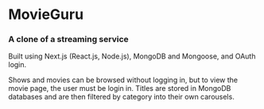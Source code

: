 # MovieGuru
### A clone of a streaming service

Built using Next.js (React.js, Node.js), MongoDB and Mongoose, and OAuth login.

Shows and movies can be browsed without logging in, but to view the movie page, the user must be login in. Titles are stored in MongoDB databases and are then filtered by category into their own carousels.
